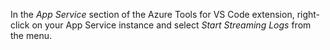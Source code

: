 In the *App Service* section of the Azure Tools for VS Code extension, right-click on your App Service instance and select *Start Streaming Logs* from the menu.